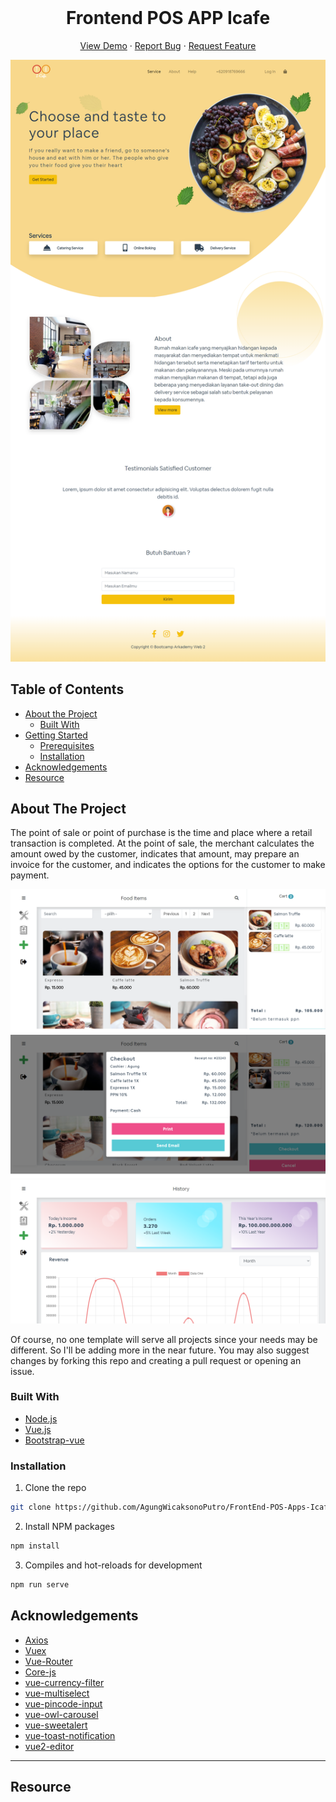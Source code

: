 <br />
<p align="center">
  <h1 align="center">Frontend POS APP Icafe</h1>

  <p align="center">
    <a href="https://zwallet.fwdev.online">View Demo</a>
    ·
    <a href="https://github.com/AgungWicaksonoPutro/FrontEnd-POS-Apps-Icafe/issues">Report Bug</a>
    ·
    <a href="https://github.com/AgungWicaksonoPutro/FrontEnd-POS-Apps-Icafe/issues">Request Feature</a>
  </p>
</p>

![Image Banner](https://github.com/AgungWicaksonoPutro/FrontEnd-POS-Apps-Icafe/blob/master/icafe2.png)

## Table of Contents

- [About the Project](#about-the-project)
  - [Built With](#built-with)
- [Getting Started](#getting-started)
  - [Prerequisites](#prerequisites)
  - [Installation](#installation)
- [Acknowledgements](#acknowledgements)
- [Resource](#Resource)

<!-- ABOUT THE PROJECT -->

## About The Project

The point of sale or point of purchase is the time and place where a retail transaction is completed. At the point of sale, the merchant calculates the amount owed by the customer, indicates that amount, may prepare an invoice for the customer, and indicates the options for the customer to make payment.

![Image Banner](https://github.com/AgungWicaksonoPutro/FrontEnd-POS-Apps-Icafe/blob/master/icafe.png)
![Image Banner](https://github.com/AgungWicaksonoPutro/FrontEnd-POS-Apps-Icafe/blob/master/icafe1.png)
![Image Banner](https://github.com/AgungWicaksonoPutro/FrontEnd-POS-Apps-Icafe/blob/master/icafe3.png)

Of course, no one template will serve all projects since your needs may be different. So I'll be adding more in the near future. You may also suggest changes by forking this repo and creating a pull request or opening an issue.

### Built With

- [Node.js](https://nodejs.org/en/)
- [Vue.js](https://docs.vuejs.id/)
- [Bootstrap-vue](https://bootstrap-vue.org/)

### Installation

1. Clone the repo

```sh
git clone https://github.com/AgungWicaksonoPutro/FrontEnd-POS-Apps-Icafe.git
```

2. Install NPM packages

```sh
npm install
```

3. Compiles and hot-reloads for development
```sh
npm run serve
```

<!-- ACKNOWLEDGEMENTS -->

## Acknowledgements

- [Axios](https://www.npmjs.com/package/axios)
- [Vuex](https://vuex.vuejs.org/)
- [Vue-Router](https://router.vuejs.org/)
- [Core-js](https://www.npmjs.com/package/core-js)
- [vue-currency-filter](https://www.npmjs.com/package/vue-currency-filter)
- [vue-multiselect](https://www.npmjs.com/package/vue-multiselect)
- [vue-pincode-input](https://www.npmjs.com/package/vue-pincode-input)
- [vue-owl-carousel](https://www.npmjs.com/package/xx-vue-owl-carousel)
- [vue-sweetalert](https://www.npmjs.com/search?q=vue-sweetalert)
- [vue-toast-notification](https://www.npmjs.com/package/vue-toast-notification)
- [vue2-editor](https://www.npmjs.com/package/vue2-editor)


---

## Resource


